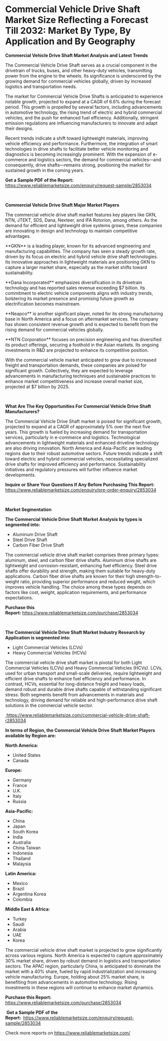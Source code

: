 <p><h1>Commercial Vehicle Drive Shaft Market Size Reflecting a Forecast Till 2032: Market By Type, By Application and By Geography</h1></p><p><strong>Commercial Vehicle Drive Shaft Market Analysis and Latest Trends</strong></p>
<p><p>The Commercial Vehicle Drive Shaft serves as a crucial component in the drivetrain of trucks, buses, and other heavy-duty vehicles, transmitting power from the engine to the wheels. Its significance is underscored by the growing demand for commercial vehicles globally, driven by increased logistics and transportation needs.</p><p>The market for Commercial Vehicle Drive Shafts is anticipated to experience notable growth, projected to expand at a CAGR of 6.6% during the forecast period. This growth is propelled by several factors, including advancements in automotive technology, the rising trend of electric and hybrid commercial vehicles, and the push for enhanced fuel efficiency. Additionally, stringent emission regulations are influencing manufacturers to innovate and adapt their designs.</p><p>Recent trends indicate a shift toward lightweight materials, improving vehicle efficiency and performance. Furthermore, the integration of smart technologies in drive shafts to facilitate better vehicle monitoring and diagnostics is becoming increasingly prominent. With the expansion of e-commerce and logistics sectors, the demand for commercial vehicles—and consequently, drive shafts—remains strong, positioning the market for sustained growth in the coming years.</p></p>
<p><strong>Get a Sample PDF of the Report:&nbsp;</strong> <a href="https://www.reliablemarketsize.com/enquiry/request-sample/2853034?utm_campaign=2248&utm_medium=2&utm_source=Github&utm_content=ia&utm_term=11032025&utm_id=commercial-vehicle-drive-shaft">https://www.reliablemarketsize.com/enquiry/request-sample/2853034</a></p>
<p>&nbsp;</p>
<p><strong>Commercial Vehicle Drive Shaft Major Market Players</strong></p>
<p><p>The commercial vehicle drive shaft market features key players like GKN, NTN, JTEKT, SDS, Dana, Nexteer, and IFA Rotorion, among others. As the demand for efficient and lightweight drive systems grows, these companies are innovating in design and technology to maintain competitive advantages.</p><p>**GKN** is a leading player, known for its advanced engineering and manufacturing capabilities. The company has seen a steady growth rate, driven by its focus on electric and hybrid vehicle drive shaft technologies. Its innovative approaches in lightweight materials are positioning GKN to capture a larger market share, especially as the market shifts toward sustainability.</p><p>**Dana Incorporated** emphasizes diversification in its drivetrain technology and has reported sales revenue exceeding $7 billion. Its commitment to electric vehicle components aligns with industry trends, bolstering its market presence and promising future growth as electrification becomes mainstream.</p><p>**Neapco** is another significant player, noted for its strong manufacturing base in North America and a focus on aftermarket services. The company has shown consistent revenue growth and is expected to benefit from the rising demand for commercial vehicles globally.</p><p>**NTN Corporation** focuses on precision engineering and has diversified its product offerings, securing a foothold in the Asian markets. Its ongoing investments in R&D are projected to enhance its competitive position.</p><p>With the commercial vehicle market anticipated to grow due to increased freight and transportation demands, these companies are poised for significant growth. Collectively, they are expected to leverage advancements in manufacturing techniques and sustainable practices to enhance market competitiveness and increase overall market size, projected at $7 billion by 2025.</p></p>
<p>&nbsp;</p>
<p><strong>What Are The Key Opportunities For Commercial Vehicle Drive Shaft Manufacturers?</strong></p>
<p><p>The Commercial Vehicle Drive Shaft market is poised for significant growth, projected to expand at a CAGR of approximately 5% over the next five years. This growth is fueled by increasing demand for transportation services, particularly in e-commerce and logistics. Technological advancements in lightweight materials and enhanced driveline technology are also driving innovation. North America and Asia-Pacific are leading regions due to their robust automotive sectors. Future trends indicate a shift toward electric and hybrid commercial vehicles, necessitating specialized drive shafts for improved efficiency and performance. Sustainability initiatives and regulatory pressures will further influence market developments.</p></p>
<p><strong>Inquire or Share Your Questions If Any Before Purchasing This Report:</strong> <a href="https://www.reliablemarketsize.com/enquiry/pre-order-enquiry/2853034?utm_campaign=2248&utm_medium=2&utm_source=Github&utm_content=ia&utm_term=11032025&utm_id=commercial-vehicle-drive-shaft">https://www.reliablemarketsize.com/enquiry/pre-order-enquiry/2853034</a></p>
<p>&nbsp;</p>
<p><strong>Market Segmentation</strong></p>
<p><strong>The Commercial Vehicle Drive Shaft Market Analysis by types is segmented into:</strong></p>
<p><ul><li>Aluminum Drive Shaft</li><li>Steel Drive Shaft</li><li>Carbon Fiber Drive Shaft</li></ul></p>
<p><p>The commercial vehicle drive shaft market comprises three primary types: aluminum, steel, and carbon fiber drive shafts. Aluminum drive shafts are lightweight and corrosion-resistant, enhancing fuel efficiency. Steel drive shafts offer durability and strength, making them suitable for heavy-duty applications. Carbon fiber drive shafts are known for their high strength-to-weight ratio, providing superior performance and reduced weight, which improves vehicle handling. The choice among these types depends on factors like cost, weight, application requirements, and performance expectations.</p></p>
<p><strong>Purchase this Report:&nbsp;</strong><a href="https://www.reliablemarketsize.com/purchase/2853034?utm_campaign=2248&utm_medium=2&utm_source=Github&utm_content=ia&utm_term=11032025&utm_id=commercial-vehicle-drive-shaft">https://www.reliablemarketsize.com/purchase/2853034</a></p>
<p>&nbsp;</p>
<p><strong>The Commercial Vehicle Drive Shaft Market Industry Research by Application is segmented into:</strong></p>
<p><ul><li>Light Commercial Vehicles (LCVs)</li><li>Heavy Commercial Vehicles (HCVs)</li></ul></p>
<p><p>The commercial vehicle drive shaft market is pivotal for both Light Commercial Vehicles (LCVs) and Heavy Commercial Vehicles (HCVs). LCVs, used for urban transport and small-scale deliveries, require lightweight and efficient drive shafts to enhance fuel efficiency and performance. In contrast, HCVs, essential for long-distance freight and heavy loads, demand robust and durable drive shafts capable of withstanding significant stress. Both segments benefit from advancements in materials and technology, driving demand for reliable and high-performance drive shaft solutions in the commercial vehicle sector.</p></p>
<p><a href="https://www.reliablemarketsize.com/commercial-vehicle-drive-shaft-r2853034?utm_campaign=2248&utm_medium=2&utm_source=Github&utm_content=ia&utm_term=11032025&utm_id=commercial-vehicle-drive-shaft">&nbsp;https://www.reliablemarketsize.com/commercial-vehicle-drive-shaft-r2853034</a></p>
<p><strong>In terms of Region, the Commercial Vehicle Drive Shaft Market Players available by Region are:</strong></p>
<p>
    <p> <strong> North America: </strong>
        <ul>
            <li>United States</li>
            <li>Canada</li>
        </ul>
        </p> 
    <p> <strong> Europe: </strong>
        <ul>
            <li>Germany</li>
            <li>France</li>
            <li>U.K.</li>
            <li>Italy</li>
            <li>Russia</li>
        </ul>
        </p> 
    <p> <strong> Asia-Pacific: </strong>
        <ul>
            <li>China</li>
            <li>Japan</li>
            <li>South Korea</li>
            <li>India</li>
            <li>Australia</li>
            <li>China Taiwan</li>
            <li>Indonesia</li>
            <li>Thailand</li>
            <li>Malaysia</li>
        </ul>
        </p> 
    <p> <strong> Latin America: </strong>
        <ul>
            <li>Mexico</li>
            <li>Brazil</li>
            <li>Argentina Korea</li>
            <li>Colombia</li>
        </ul>
        </p> 
    <p> <strong> Middle East & Africa: </strong>
        <ul>
            <li>Turkey</li>
            <li>Saudi</li>
            <li>Arabia</li>
            <li>UAE</li>
            <li>Korea</li>
        </ul>
    </p>
    </p>
<p><p>The commercial vehicle drive shaft market is projected to grow significantly across various regions. North America is expected to capture approximately 30% market share, driven by robust demand in logistics and transportation sectors. The APAC region, particularly China, is anticipated to dominate the market with a 40% share, fueled by rapid industrialization and increasing vehicle manufacturing. Europe, holding about 25% market share, is benefiting from advancements in automotive technology. Rising investments in these regions will continue to enhance market dynamics.</p></p>
<p><strong>Purchase this Report: </strong><a href="https://www.reliablemarketsize.com/purchase/2853034?utm_campaign=2248&utm_medium=2&utm_source=Github&utm_content=ia&utm_term=11032025&utm_id=commercial-vehicle-drive-shaft">https://www.reliablemarketsize.com/purchase/2853034</a></p>
<p>&nbsp;<strong>Get a Sample PDF of the Report:&nbsp;&nbsp;</strong><a href="https://www.reliablemarketsize.com/enquiry/request-sample/2853034?utm_campaign=2248&utm_medium=2&utm_source=Github&utm_content=ia&utm_term=11032025&utm_id=commercial-vehicle-drive-shaft">https://www.reliablemarketsize.com/enquiry/request-sample/2853034</a></p>
<p><strong></strong></p>
<p>Check more reports on <a href="https://www.reliablemarketsize.com/?utm_campaign=2248&utm_medium=2&utm_source=Github&utm_content=ia&utm_term=11032025&utm_id=commercial-vehicle-drive-shaft">https://www.reliablemarketsize.com/</a></p>